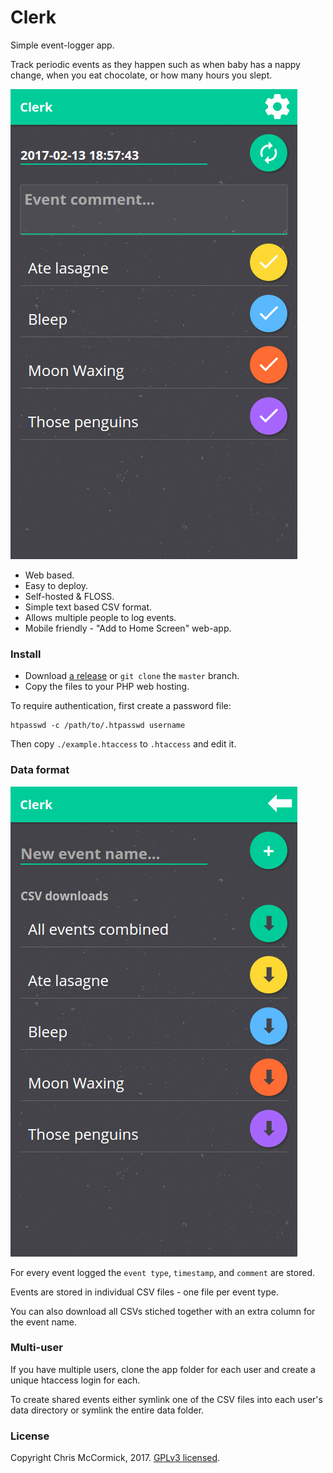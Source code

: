 # Clerk #

Simple event-logger app.

Track periodic events as they happen such as when baby has a nappy change, when you eat chocolate, or how many hours you slept.

![Screenshot](./screenshot.png)

 * Web based.
 * Easy to deploy.
 * Self-hosted & FLOSS.
 * Simple text based CSV format.
 * Allows multiple people to log events.
 * Mobile friendly - "Add to Home Screen" web-app.

### Install ###

 * Download [a release](https://github.com/chr15m/Clerk/releases) or `git clone` the `master` branch.
 * Copy the files to your PHP web hosting.

To require authentication, first create a password file:

	htpasswd -c /path/to/.htpasswd username

Then copy `./example.htaccess` to `.htaccess` and edit it.

### Data format ###

![Screenshot 2](./screenshot-2.png)

For every event logged the `event type`, `timestamp`, and `comment` are stored.

Events are stored in individual CSV files - one file per event type.

You can also download all CSVs stiched together with an extra column for the event name.

### Multi-user ###

If you have multiple users, clone the app folder for each user and create a unique htaccess login for each.

To create shared events either symlink one of the CSV files into each user's data directory or symlink the entire data folder.

### License ###

Copyright Chris McCormick, 2017. [GPLv3 licensed](./LICENSE.txt).
